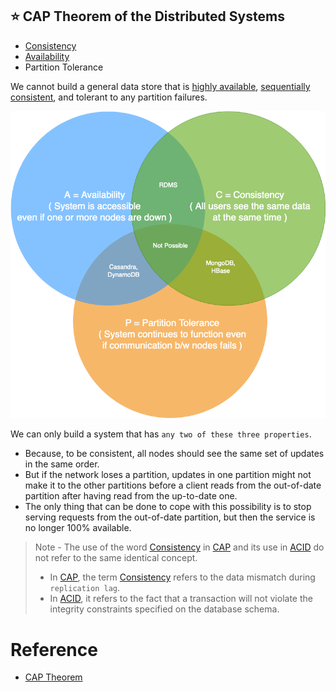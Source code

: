## :star: CAP Theorem of the Distributed Systems

- [Consistency](ReplicationAndDataConsistency.md)
- [Availability](HighAvailability.md)
- Partition Tolerance

We cannot build a general data store that is [highly available](HighAvailability.md), [sequentially consistent](ReplicationAndDataConsistency.md), and tolerant to any partition failures.

![img.png](assests/CAP_Theorem.drawio.png)

We can only build a system that has `any two of these three properties`.
- Because, to be consistent, all nodes should see the same set of updates in the same order.
- But if the network loses a partition, updates in one partition might not make it to the other partitions before a client reads from the out-of-date partition after having read from the up-to-date one.
- The only thing that can be done to cope with this possibility is to stop serving requests from the out-of-date partition, but then the service is no longer 100% available.

> Note - The use of the word [Consistency](ReplicationAndDataConsistency.md) in [CAP](https://www.geeksforgeeks.org/the-cap-theorem-in-dbms/) and its use in [ACID](ACIDTransaction.md) do not refer to the same identical concept.
> - In [CAP](https://www.geeksforgeeks.org/the-cap-theorem-in-dbms/), the term [Consistency](ReplicationAndDataConsistency.md) refers to the data mismatch during `replication lag`.
> - In [ACID](ACIDTransaction.md), it refers to the fact that a transaction will not violate the integrity constraints specified on the database schema.

# Reference
- [CAP Theorem](https://akshay-iyangar.github.io/system-design/grokking-system-design/system-design-basics/cap-theorem.html)